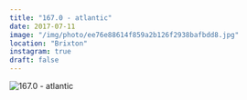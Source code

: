 ```yaml
---
title: "167.0 - atlantic"
date: 2017-07-11
image: "/img/photo/ee76e88614f859a2b126f2938bafbdd8.jpg"
location: "Brixton"
instagram: true
draft: false
---
```


![167.0 - atlantic](/img/photo/ee76e88614f859a2b126f2938bafbdd8.jpg)
